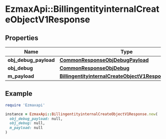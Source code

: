 # EzmaxApi::BillingentityinternalCreateObjectV1Response

## Properties

| Name | Type | Description | Notes |
| ---- | ---- | ----------- | ----- |
| **obj_debug_payload** | [**CommonResponseObjDebugPayload**](CommonResponseObjDebugPayload.md) |  |  |
| **obj_debug** | [**CommonResponseObjDebug**](CommonResponseObjDebug.md) |  | [optional] |
| **m_payload** | [**BillingentityinternalCreateObjectV1ResponseMPayload**](BillingentityinternalCreateObjectV1ResponseMPayload.md) |  |  |

## Example

```ruby
require 'Ezmaxapi'

instance = EzmaxApi::BillingentityinternalCreateObjectV1Response.new(
  obj_debug_payload: null,
  obj_debug: null,
  m_payload: null
)
```

